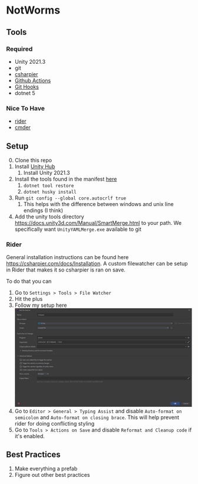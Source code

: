 # NotWorms

## Tools

### Required

* Unity 2021.3
* git
* [csharpier](https://csharpier.com/)
* [Github Actions](https://github.com/features/actions)
* [Git Hooks](https://git-scm.com/book/en/v2/Customizing-Git-Git-Hooks)
* dotnet 5

### Nice To Have

* [rider](https://www.jetbrains.com/rider/)
* [cmder](https://cmder.net/)

## Setup

0. Clone this repo
1. Install [Unity Hub](https://unity3d.com/get-unity/download)
   1. Install Unity 2021.3
2. Install the tools found in the manifest [here](./.config/dotnet-tools.json)
   1. `dotnet tool restore`
   2. `dotnet husky install`
4. Run `git config --global core.autocrlf true`
   1. This helps with the difference between windows and unix line endings (I think)
5. Add the unity tools directory https://docs.unity3d.com/Manual/SmartMerge.html to your path. We specifically want `UnityYAMLMerge.exe` available to git


### Rider 

General installation instructions can be found here https://csharpier.com/docs/Installation. 
A custom filewatcher can be setup in Rider that makes it so csharpier is ran on save.

To do that you can
1. Go to `Settings > Tools > File Watcher`
2. Hit the plus
3. Follow my setup here ![](Docs/Images/csharpier-filewatcher.JPG)
4. Go to `Editor > General > Typing Assist` and disable `Auto-format on semicolon` and `Auto-format on closing brace`. This will help prevent rider for doing conflicting styling 
5. Go to `Tools > Actions on Save` and disable `Reformat and Cleanup code` if it's enabled.

## Best Practices

1. Make everything a prefab
2. Figure out other best practices
